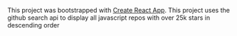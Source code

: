 This project was bootstrapped with [Create React App](https://github.com/facebook/create-react-app).
This project uses the github search api to display all javascript repos with over 25k stars in descending order 


